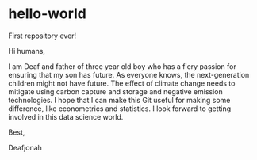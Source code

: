 # hello-world
First repository ever!

Hi humans,

I am Deaf and father of three year old boy who has a fiery passion for ensuring that my son has future. As everyone knows, the next-generation children might not have future. The effect of climate change needs to mitigate using carbon capture and storage and negative emission technologies. I hope that I can make this Git useful for making some difference, like econometrics and statistics. I look forward to getting involved in this data science world.

Best,

Deafjonah
